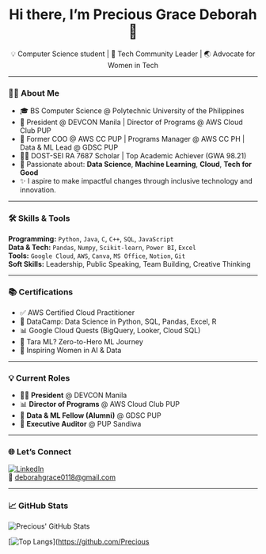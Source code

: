 <h1 align="center">Hi there, I’m Precious Grace Deborah 👋</h1>
<p align="center">
  💡 Computer Science student | 🚀 Tech Community Leader | 🌏 Advocate for Women in Tech
</p>

---

### 👩‍💻 About Me

- 🎓 BS Computer Science @ Polytechnic University of the Philippines
- 🌟 President @ DEVCON Manila | Director of Programs @ AWS Cloud Club PUP
- 🧠 Former COO @ AWS CC PUP | Programs Manager @ AWS CC PH | Data & ML Lead @ GDSC PUP
- 👩‍🔬 DOST-SEI RA 7687 Scholar | Top Academic Achiever (GWA 98.21)
- 🤖 Passionate about: **Data Science**, **Machine Learning**, **Cloud**, **Tech for Good**
- ✨ I aspire to make impactful changes through inclusive technology and innovation.

---

### 🛠️ Skills & Tools

**Programming:** `Python`, `Java`, `C`, `C++`, `SQL`, `JavaScript`  
**Data & Tech:** `Pandas`, `Numpy`, `Scikit-learn`, `Power BI`, `Excel`  
**Tools:** `Google Cloud`, `AWS`, `Canva`, `MS Office`, `Notion`, `Git`  
**Soft Skills:** Leadership, Public Speaking, Team Building, Creative Thinking

---

### 📚 Certifications

- ✅ AWS Certified Cloud Practitioner
- 🧠 DataCamp: Data Science in Python, SQL, Pandas, Excel, R
- 📊 Google Cloud Quests (BigQuery, Looker, Cloud SQL)
- 🧠 Tara ML? Zero-to-Hero ML Journey
- 🎤 Inspiring Women in AI & Data

---

### 💡 Current Roles

- 👩‍💼 **President** @ DEVCON Manila
- 📊 **Director of Programs** @ AWS Cloud Club PUP
- 🧠 **Data & ML Fellow (Alumni)** @ GDSC PUP
- 🎤 **Executive Auditor** @ PUP Sandiwa

---

### 🌐 Let’s Connect

[![LinkedIn](https://img.shields.io/badge/-LinkedIn-blue?logo=linkedin&logoColor=white)](https://linkedin.com/in/your-link-here)  
📧 deborahgrace0118@gmail.com

---

### 📈 GitHub Stats

![Precious' GitHub Stats](https://github-readme-stats.vercel.app/api?username=Precious-Manucom&show_icons=true&theme=radical)

[![Top Langs](https://github-readme-stats.vercel.app/api/top-langs/?username=Precious-Manucom&layout=compact)](https://github.com/Precious
